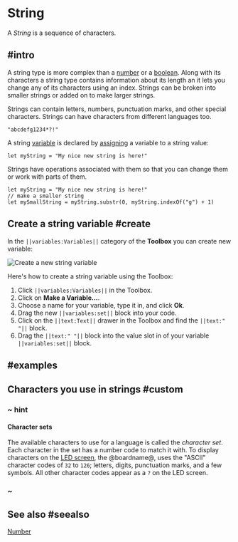 # String

A *String* is a sequence of characters. 

## #intro

A string type is more complex than a [number](/types/number) or a [boolean](/types/boolean). Along with its characters a string type contains information about its length an it lets you change any of its characters using an index. Strings can be broken into smaller strings or added on to make larger strings.

Strings can contain letters, numbers, punctuation marks, and other special characters. Strings can have characters from different languages too.

``"abcdefg1234*?!"``

A string [variable](/blocks/variables/var) is declared by [assigning](/blocks/variables/assign) a variable to a string value:

```block
let myString = "My nice new string is here!"
```

Strings have operations associated with them so that you can change them or work with parts of them.

```blocks
let myString = "My nice new string is here!"
// make a smaller string
let mySmallString = myString.substr(0, myString.indexOf("g") + 1)
```

## Create a string variable #create

In the ``||variables:Variables||`` category of the **Toolbox** you can create new variable:

![Create a new string variable](/static/blocks/variables/string.gif)

Here's how to create a string variable using the Toolbox:

1. Click ``||variables:Variables||`` in the Toolbox.
2. Click on **Make a Variable...**.
3. Choose a name for your variable, type it in, and click **Ok**.
4. Drag the new ``||variables:set||`` block into your code.
5. Click on the ``||text:Text||`` drawer in the Toolbox and find the ``||text:" "||`` block.
6. Drag the ``||text:" "||`` block into the value slot in of your variable ``||variables:set||`` block.

## #examples

## Characters you use in strings #custom

### ~ hint

#### Character sets

The available characters to use for a language is called the _character set_. Each character in the set has a number code to match it with.
To display characters on the [LED screen](/device/screen), the @boardname@, uses the "ASCII" character codes of `32` to `126`; letters, digits, punctuation marks, and a few symbols. All other character codes appear as a `?` on the LED screen.

### ~
## See also #seealso
 
[Number](/types/number)
